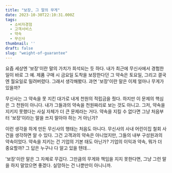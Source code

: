 ```yaml
---
title: "보장, 그 말의 무게"
date: 2023-10-30T22:10:31.000Z
tags:
  - 소비자경험
  - 고객서비스
  - 약속
  - 무신사
thumbnail: ''
draft: false
slug: "weight-of-guarantee"
---
```


요즘 세상엔 '보장'이란 말의 가치가 희석되는 듯 하다. 내가 최근에 무신사에서 경험한 일이 바로 그 예. 제품 구매 시 금요일 도착을 보장한다던 그 약속은 토요일, 그리고 결국엔 월요일로 밀려버렸다. 그래서 생각해봤다. 과연 '보장'이란 말은 이제 얼마나 무게가 있을까?

무신사는 그 약속을 못 지킨 대가로 내게 천원의 적립금을 줬다. 하지만 이 문제의 핵심은 그 천원이 아니다. 내가 그들과의 약속을 천원짜리로 보는 것도 아니고. 그저, 약속을 지키지 못했다는 사실 자체가 더 큰 문제라는 거다. 약속을 지킬 수 없다면 그냥 처음부터 '보장'이라는 말을 쓰지 말아야 하는 거 아닌가?

이런 생각을 하게 만든 무신사의 행태는 처음도 아니다. 무신사의 사내 어린이집 철회 사건을 생각하면 알 수 있다. 그건 고객과의 약속은 아니었지만, 그들의 내부 구성원과의 약속이었다. 약속을 지키는 건 기업의 기본 태도 아닌가? 기업의 이익과 약속, 뭐가 더 중요할까? 그 답은 누구나 다 알고 있을 텐데...

'보장'이란 말은 그 자체로 무겁다. 그만큼의 무게와 책임을 지지 못한다면, 그냥 그런 말을 하지 말았으면 좋겠다. 실망하는 건 나뿐만이 아니니까.
